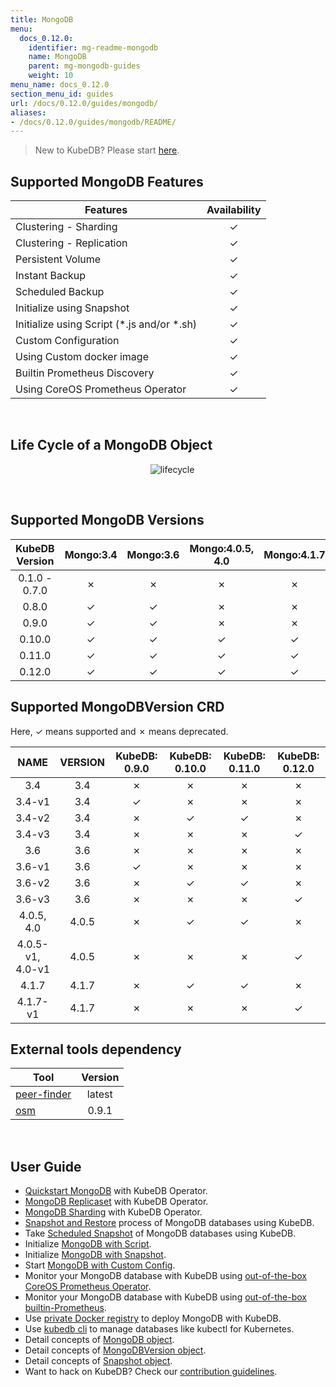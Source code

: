 ```yaml
---
title: MongoDB
menu:
  docs_0.12.0:
    identifier: mg-readme-mongodb
    name: MongoDB
    parent: mg-mongodb-guides
    weight: 10
menu_name: docs_0.12.0
section_menu_id: guides
url: /docs/0.12.0/guides/mongodb/
aliases:
- /docs/0.12.0/guides/mongodb/README/
---
```


> New to KubeDB? Please start [here](/docs/0.12.0/concepts/README).

## Supported MongoDB Features

|                   Features                   | Availability |
| -------------------------------------------- | :----------: |
| Clustering - Sharding                        |   &#10003;   |
| Clustering - Replication                     |   &#10003;   |
| Persistent Volume                            |   &#10003;   |
| Instant Backup                               |   &#10003;   |
| Scheduled Backup                             |   &#10003;   |
| Initialize using Snapshot                    |   &#10003;   |
| Initialize using Script (\*.js and/or \*.sh) |   &#10003;   |
| Custom Configuration                         |   &#10003;   |
| Using Custom docker image                    |   &#10003;   |
| Builtin Prometheus Discovery                 |   &#10003;   |
| Using CoreOS Prometheus Operator             |   &#10003;   |

<br/>

## Life Cycle of a MongoDB Object

<p align="center">
  <img alt="lifecycle"  src="/docs/0.12.0/images/mongodb/mgo-lifecycle.png">
</p>

<br/>

## Supported MongoDB Versions

| KubeDB Version | Mongo:3.4 | Mongo:3.6 | Mongo:4.0.5, 4.0 | Mongo:4.1.7 |
| :------------: | :-------: | :-------: | :--------------: | :---------: |
| 0.1.0 - 0.7.0  | &#10007;  | &#10007;  |     &#10007;     |  &#10007;   |
|     0.8.0      | &#10003;  | &#10003;  |     &#10007;     |  &#10007;   |
|     0.9.0      | &#10003;  | &#10003;  |     &#10007;     |  &#10007;   |
|     0.10.0     | &#10003;  | &#10003;  |     &#10003;     |  &#10003;   |
|     0.11.0     | &#10003;  | &#10003;  |     &#10003;     |  &#10003;   |
|     0.12.0     | &#10003;  | &#10003;  |     &#10003;     |  &#10003;   |

## Supported MongoDBVersion CRD

Here, &#10003; means supported and &#10007; means deprecated.

|       NAME       | VERSION | KubeDB: 0.9.0 | KubeDB: 0.10.0 | KubeDB: 0.11.0 | KubeDB: 0.12.0 |
| :--------------: | :-----: | :-----------: | :------------: | :------------: | :------------: |
|       3.4        |   3.4   |   &#10007;    |    &#10007;    |    &#10007;    |    &#10007;    |
|      3.4-v1      |   3.4   |   &#10003;    |    &#10007;    |    &#10007;    |    &#10007;    |
|      3.4-v2      |   3.4   |   &#10007;    |    &#10003;    |    &#10003;    |    &#10007;    |
|      3.4-v3      |   3.4   |   &#10007;    |    &#10007;    |    &#10007;    |    &#10003;    |
|       3.6        |   3.6   |   &#10007;    |    &#10007;    |    &#10007;    |    &#10007;    |
|      3.6-v1      |   3.6   |   &#10003;    |    &#10007;    |    &#10007;    |    &#10007;    |
|      3.6-v2      |   3.6   |   &#10007;    |    &#10003;    |    &#10003;    |    &#10007;    |
|      3.6-v3      |   3.6   |   &#10007;    |    &#10007;    |    &#10007;    |    &#10003;    |
|    4.0.5, 4.0    |  4.0.5  |   &#10007;    |    &#10003;    |    &#10003;    |    &#10007;    |
| 4.0.5-v1, 4.0-v1 |  4.0.5  |   &#10007;    |    &#10007;    |    &#10007;    |    &#10003;    |
|      4.1.7       |  4.1.7  |   &#10007;    |    &#10003;    |    &#10003;    |    &#10007;    |
|     4.1.7-v1     |  4.1.7  |   &#10007;    |    &#10007;    |    &#10007;    |    &#10003;    |

## External tools dependency

|                                     Tool                                     | Version |
| ---------------------------------------------------------------------------- | :-----: |
| [peer-finder](https://github.com/kubernetes/contrib/tree/master/peer-finder) | latest  |
| [osm](https://github.com/appscode/osm)                                       |  0.9.1  |

<br/>

## User Guide

- [Quickstart MongoDB](/docs/0.12.0/guides/mongodb/quickstart/quickstart) with KubeDB Operator.
- [MongoDB Replicaset](/docs/0.12.0/guides/mongodb/clustering/replicaset) with KubeDB Operator.
- [MongoDB Sharding](/docs/0.12.0/guides/mongodb/clustering/sharding) with KubeDB Operator.
- [Snapshot and Restore](/docs/0.12.0/guides/mongodb/snapshot/backup-and-restore) process of MongoDB databases using KubeDB.
- Take [Scheduled Snapshot](/docs/0.12.0/guides/mongodb/snapshot/scheduled-backup) of MongoDB databases using KubeDB.
- Initialize [MongoDB with Script](/docs/0.12.0/guides/mongodb/initialization/using-script).
- Initialize [MongoDB with Snapshot](/docs/0.12.0/guides/mongodb/initialization/using-snapshot).
- Start [MongoDB with Custom Config](/docs/0.12.0/guides/mongodb/configuration/using-custom-config).
- Monitor your MongoDB database with KubeDB using [out-of-the-box CoreOS Prometheus Operator](/docs/0.12.0/guides/mongodb/monitoring/using-coreos-prometheus-operator).
- Monitor your MongoDB database with KubeDB using [out-of-the-box builtin-Prometheus](/docs/0.12.0/guides/mongodb/monitoring/using-builtin-prometheus).
- Use [private Docker registry](/docs/0.12.0/guides/mongodb/private-registry/using-private-registry) to deploy MongoDB with KubeDB.
- Use [kubedb cli](/docs/0.12.0/guides/mongodb/cli/cli) to manage databases like kubectl for Kubernetes.
- Detail concepts of [MongoDB object](/docs/0.12.0/concepts/databases/mongodb).
- Detail concepts of [MongoDBVersion object](/docs/0.12.0/concepts/catalog/mongodb).
- Detail concepts of [Snapshot object](/docs/0.12.0/concepts/snapshot).
- Want to hack on KubeDB? Check our [contribution guidelines](/docs/0.12.0/CONTRIBUTING).
